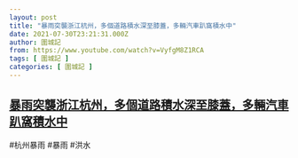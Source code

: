 ```yaml
---
layout: post
title: "暴雨突襲浙江杭州，多個道路積水深至膝蓋，多輛汽車趴窩積水中"
date: 2021-07-30T23:21:31.000Z
author: 圍城記
from: https://www.youtube.com/watch?v=VyfgM8Z1RCA
tags: [ 圍城記 ]
categories: [ 圍城記 ]
---
```

<!--1627687291000-->
[暴雨突襲浙江杭州，多個道路積水深至膝蓋，多輛汽車趴窩積水中](https://www.youtube.com/watch?v=VyfgM8Z1RCA)
------

<div>
#杭州暴雨 #暴雨 #洪水
</div>
